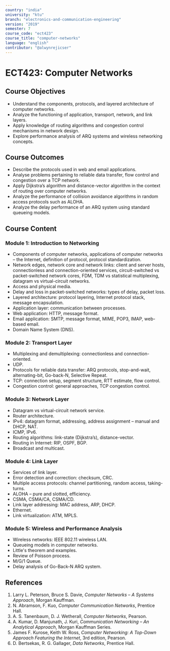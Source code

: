 ```yaml
---
country: "india"
university: "ktu"
branch: "electronics-and-communication-engineering"
version: "2019"
semester: 7
course_code: "ect423"
course_title: "computer-networks"
language: "english"
contributor: "@alwynrejicser"
---
```


# ECT423: Computer Networks

## Course Objectives

- Understand the components, protocols, and layered architecture of computer networks.
- Analyze the functioning of application, transport, network, and link layers.
- Apply knowledge of routing algorithms and congestion control mechanisms in network design.
- Explore performance analysis of ARQ systems and wireless networking concepts.

## Course Outcomes

- Describe the protocols used in web and email applications.
- Analyse problems pertaining to reliable data transfer, flow control and congestion over a TCP network.
- Apply Dijkstra’s algorithm and distance-vector algorithm in the context of routing over computer networks.
- Analyze the performance of collision avoidance algorithms in random access protocols such as ALOHA.
- Analyze the delay performance of an ARQ system using standard queueing models.

## Course Content

### Module 1: Introduction to Networking

- Components of computer networks, applications of computer networks – the Internet, definition of protocol, protocol standardization.
- Network edges, network core and network links: client and server hosts, connectionless and connection-oriented services, circuit-switched vs packet-switched network cores, FDM, TDM vs statistical multiplexing, datagram vs virtual-circuit networks.
- Access and physical media.
- Delay and loss in packet-switched networks: types of delay, packet loss.
- Layered architecture: protocol layering, Internet protocol stack, message encapsulation.
- Application layer: communication between processes.
- Web application: HTTP, message format.
- Email application: SMTP, message format, MIME, POP3, IMAP, web-based email.
- Domain Name System (DNS).

### Module 2: Transport Layer

- Multiplexing and demultiplexing: connectionless and connection-oriented.
- UDP.
- Protocols for reliable data transfer: ARQ protocols, stop-and-wait, alternating-bit, Go-back-N, Selective Repeat.
- TCP: connection setup, segment structure, RTT estimate, flow control.
- Congestion control: general approaches, TCP congestion control.

### Module 3: Network Layer

- Datagram vs virtual-circuit network service.
- Router architecture.
- IPv4: datagram format, addressing, address assignment – manual and DHCP, NAT.
- ICMP, IPv6.
- Routing algorithms: link-state (Dijkstra’s), distance-vector.
- Routing in Internet: RIP, OSPF, BGP.
- Broadcast and multicast.

### Module 4: Link Layer

- Services of link layer.
- Error detection and correction: checksum, CRC.
- Multiple access protocols: channel partitioning, random access, taking-turns.
- ALOHA – pure and slotted, efficiency.
- CSMA, CSMA/CA, CSMA/CD.
- Link layer addressing: MAC address, ARP, DHCP.
- Ethernet.
- Link virtualization: ATM, MPLS.

### Module 5: Wireless and Performance Analysis

- Wireless networks: IEEE 802.11 wireless LAN.
- Queueing models in computer networks.
- Little's theorem and examples.
- Review of Poisson process.
- M/G/1 Queue.
- Delay analysis of Go-Back-N ARQ system.

## References

1. Larry L. Peterson, Bruce S. Davie, *Computer Networks – A Systems Approach*, Morgan Kauffman.
2. N. Abramson, F. Kuo, *Computer Communication Networks*, Prentice Hall.
3. A. S. Tanenbaum, D. J. Wetherall, *Computer Networks*, Pearson.
4. A. Kumar, D. Manjunath, J. Kuri, *Communication Networking – An Analytical Approach*, Morgan Kauffman Series.
5. James F. Kurose, Keith W. Ross, *Computer Networking: A Top-Down Approach Featuring the Internet*, 3rd edition, Pearson.
6. D. Bertsekas, R. G. Gallager, *Data Networks*, Prentice Hall.

